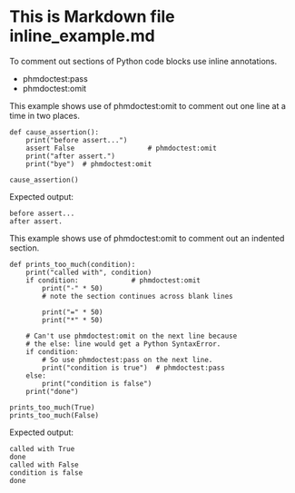 # This is Markdown file inline_example.md

To comment out sections of Python code blocks use inline annotations.

- phmdoctest:pass
- phmdoctest:omit

This example shows use of phmdoctest:omit to comment out one line
at a time in two places.
```python3
def cause_assertion():
    print("before assert...")
    assert False                  # phmdoctest:omit
    print("after assert.")
    print("bye")  # phmdoctest:omit
    
cause_assertion()
```
Expected output:
```
before assert...
after assert.
```

This example shows use of phmdoctest:omit to comment out an
indented section.

```python3
def prints_too_much(condition):
    print("called with", condition)
    if condition:             # phmdoctest:omit
        print("-" * 50)
        # note the section continues across blank lines
        
        print("=" * 50)
        print("*" * 50)
        
    # Can't use phmdoctest:omit on the next line because
    # the else: line would get a Python SyntaxError.
    if condition:
        # So use phmdoctest:pass on the next line.
        print("condition is true")  # phmdoctest:pass
    else:
        print("condition is false")
    print("done")

prints_too_much(True)
prints_too_much(False)
```
Expected output:
```
called with True
done
called with False
condition is false
done
```
